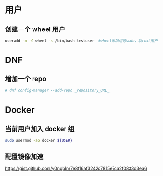 # 用户

## 创建一个 wheel 用户

```bash
useradd -m -G wheel -s /bin/bash testuser  #wheel附加组可sudo，以root用户执行命令 -m同时创建用户家目录
```

# DNF

## 增加一个 repo

```bash
# dnf config-manager --add-repo _repository_URL_
```

# Docker

## 当前用户加入 docker 组

```bash
sudo usermod -aG docker ${USER}
```

## 配置镜像加速

https://gist.github.com/y0ngb1n/7e8f16af3242c7815e7ca2f0833d3ea6